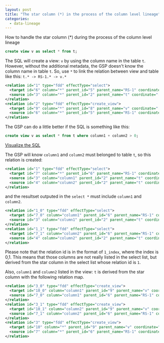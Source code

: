 ```yaml
---
layout: post
title: "The star column (*) in the process of the column level lineage"
categories:
  - data-lineage
---
```


How to handle the star column (*) during the process of the column level lineage

```sql
create view v as select * from t;
```

The SQL will create a view: `v` by using the column name in the table `t`.
However, without the additional metadata, the GSP doesn't know the column name in table `t`.
So, use `*` to link the relation between view and table like this: `t.* -> RS-1.* -> v.*`

```xml
<relation id="1" type="fdd" effectType="select">
  <target id="6" column="*" parent_id="5" parent_name="RS-1" coordinate="[1,25],[1,26]"/>
  <source id="3" column="*" parent_id="2" parent_name="t" coordinate="[1,25],[1,26]"/>
</relation>
<relation id="2" type="fdd" effectType="create_view">
  <target id="9" column="*" parent_id="8" parent_name="v" coordinate="[1,25],[1,26]"/>
  <source id="6" column="*" parent_id="5" parent_name="RS-1" coordinate="[1,25],[1,26]"/>
</relation>
```

The GSP can do a little better if the SQL is something like this:
```sql
create view v as select * from t where column1 + column2 > 0;
```

[Visualize the SQL](https://www.gudusoft.com/sqlflow/#/?setting=01010&dbv=mssql&sql=create%20view%20v%20as%20select%20%2A%20from%20t%20where%20column1%20%2B%20column2%20%3E%200%3B)

The GSP will know `column1` and `column2` must belonged to table `t`, so this relation is created:
```xml
<relation id="1" type="fdd" effectType="select">
  <target id="7" column="*" parent_id="6" parent_name="RS-1" coordinate="[1,25],[1,26]"/>
  <source id="3" column="column1" parent_id="2" parent_name="t" coordinate="[1,40],[1,47]"/>
  <source id="4" column="column2" parent_id="2" parent_name="t" coordinate="[1,50],[1,57]"/>
</relation>
```

and the resultset outputed in the `select *` must include `column1` and `column2`.

```xml
<relation id="1_0" type="fdd" effectType="select">
  <target id="7_0" column="column1" parent_id="6" parent_name="RS-1" coordinate="[1,25],[1,26]"/>
  <source id="3" column="column1" parent_id="2" parent_name="t" coordinate="[1,40],[1,47]"/>
</relation>
<relation id="1_1" type="fdd" effectType="select">
  <target id="7_1" column="column2" parent_id="6" parent_name="RS-1" coordinate="[1,25],[1,26]"/>
  <source id="4" column="column2" parent_id="2" parent_name="t" coordinate="[1,50],[1,57]"/>
</relation>
```

Please note that the relation id is in the format of `1_index`, where the index is 0,1. 
This means that those columns are not really listed in the select list, but derived from the star column in the select list
whose relation id is `1`.

Also, `column1` and `column2` listed in the view: `t` is derived from the star column with the following relation map.

```xml
<relation id="3_0" type="fdd" effectType="create_view">
  <target id="10_0" column="column1" parent_id="9" parent_name="v" coordinate="[1,25],[1,26]"/>
  <source id="7_0" column="column1" parent_id="6" parent_name="RS-1" coordinate="[1,25],[1,26]"/>
</relation>
<relation id="3_1" type="fdd" effectType="create_view">
  <target id="10_1" column="column2" parent_id="9" parent_name="v" coordinate="[1,25],[1,26]"/>
  <source id="7_1" column="column2" parent_id="6" parent_name="RS-1" coordinate="[1,25],[1,26]"/>
</relation>
<relation id="3" type="fdd" effectType="create_view">
  <target id="10" column="*" parent_id="9" parent_name="v" coordinate="[1,25],[1,26]"/>
  <source id="7" column="*" parent_id="6" parent_name="RS-1" coordinate="[1,25],[1,26]"/>
</relation>
```